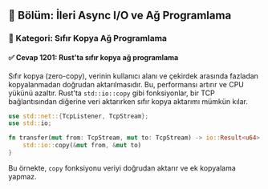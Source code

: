 ## 📘 Bölüm: İleri Async I/O ve Ağ Programlama  
### 🔹 Kategori: Sıfır Kopya Ağ Programlama  
#### ✅ Cevap 1201: Rust'ta sıfır kopya ağ programlama

Sıfır kopya (zero-copy), verinin kullanıcı alanı ve çekirdek arasında fazladan kopyalanmadan doğrudan aktarılmasıdır. Bu, performansı artırır ve CPU yükünü azaltır. Rust'ta `std::io::copy` gibi fonksiyonlar, bir TCP bağlantısından diğerine veri aktarırken sıfır kopya aktarımı mümkün kılar.

```rust
use std::net::{TcpListener, TcpStream};
use std::io;

fn transfer(mut from: TcpStream, mut to: TcpStream) -> io::Result<u64> {
    std::io::copy(&mut from, &mut to)
}
```

Bu örnekte, `copy` fonksiyonu veriyi doğrudan aktarır ve ek kopyalama yapmaz.
